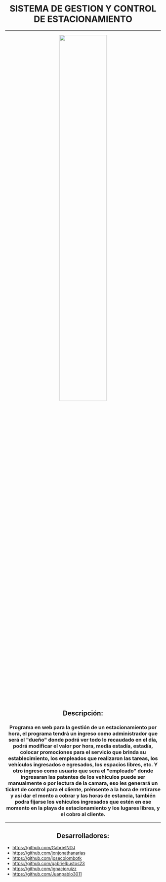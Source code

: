 
# <div align="center">**SISTEMA DE GESTION Y CONTROL DE ESTACIONAMIENTO**</div>
---- 
<div align="center">
<img src="https://i.postimg.cc/XqmLjHMv/18516060.jpg" align="center" style="width:55%" />
</div> 

## <div align="center">Descripción:</dis>

### <div align="center">Programa en web para la gestión de un estacionamiento por hora, el programa tendrá un ingreso como administrador que será el "dueño" donde podrá ver todo lo recaudado en el día, podrá modificar el valor por hora, media estadía, estadía, colocar promociones para el servicio que brinda su establecimiento, los empleados que realizaron las tareas, los vehículos ingresados e egresados, los espacios libres, etc. Y otro ingreso como usuario que sera el "empleado" donde ingresaran las patentes de los vehículos puede ser manualmente o por lectura de la camara, eso les generará un ticket de control para el cliente, prénsente a la hora de retirarse y asi dar el monto a cobrar y las horas de estancia, también podra fijarse los vehículos ingresados que estén en ese momento en la playa de estacionamiento y los lugares libres, y el cobro al cliente.</div> 

***

## <div align="center">Desarrolladores:</div>  

- https://github.com/GabrielNDJ
- https://github.com/jonjonathanarias
- https://github.com/josecolombotk
- https://github.com/gabrielbustos23
- https://github.com/ignacioruizz
- https://github.com/Juanpablo3011



